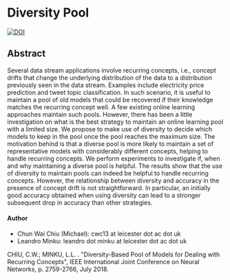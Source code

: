 # Diversity Pool
[![DOI](https://zenodo.org/badge/131856526.svg)](https://zenodo.org/badge/latestdoi/131856526)

## Abstract
Several data stream applications involve recurring concepts, i.e., concept drifts that change the underlying distribution of the data to a distribution previously seen in the data stream. Examples include electricity price prediction and tweet topic classification. In such scenario, it is useful to maintain a pool of old models that could be recovered if their knowledge matches the recurring concept well. A few existing online learning approaches maintain such pools. However, there has been a little investigation on what is the best strategy to maintain an online learning pool with a limited size. We propose to make use of diversity to decide which models to keep in the pool once the pool reaches the maximum size. The motivation behind is that a diverse pool is more likely to maintain a set of representative models with considerably different concepts, helping to handle recurring concepts. We perform experiments to investigate if, when and why maintaining a diverse pool is helpful. The results show that the use of diversity to maintain pools can indeed be helpful to handle recurring concepts. However, the relationship between diversity and accuracy in the presence of concept drift is not straightforward. In particular, an initially good accuracy obtained when using diversity can lead to a stronger subsequent drop in accuracy than other strategies.

#### Author
 - Chun Wai Chiu (Michael): cwc13 at leicester dot ac dot uk
 - Leandro Minku: leandro dot minku at leicester dot ac dot uk

CHIU, C.W.; MINKU, L.L. . "Diversity-Based Pool of Models for Dealing with Recurring Concepts", IEEE International Joint Conference on Neural Networks, p. 2759-2766, July 2018.

